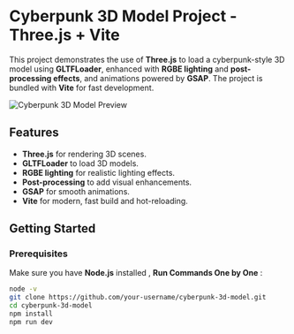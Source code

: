 # Cyberpunk 3D Model Project - Three.js + Vite

This project demonstrates the use of **Three.js** to load a cyberpunk-style 3D model using **GLTFLoader**, enhanced with **RGBE lighting** and **post-processing effects**, and animations powered by **GSAP**. The project is bundled with **Vite** for fast development.

![Cyberpunk 3D Model Preview](https://github.com/user-attachments/assets/0655212f-6c71-4552-9cb8-3bd2c5f6ffa6)


## Features

- **Three.js** for rendering 3D scenes.
- **GLTFLoader** to load 3D models.
- **RGBE lighting** for realistic lighting effects.
- **Post-processing** to add visual enhancements.
- **GSAP** for smooth animations.
- **Vite** for modern, fast build and hot-reloading.

## Getting Started

### Prerequisites

Make sure you have **Node.js** installed , **Run Commands One by One** :

```bash
node -v
git clone https://github.com/your-username/cyberpunk-3d-model.git
cd cyberpunk-3d-model
npm install
npm run dev
